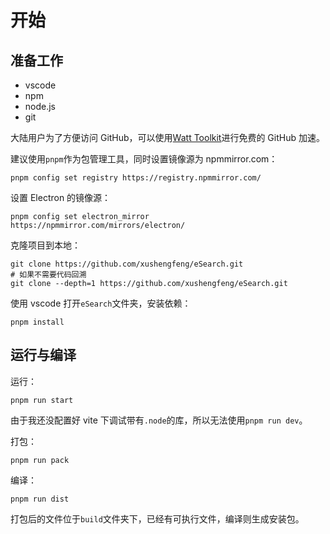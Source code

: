 # 开始

## 准备工作

- vscode
- npm
- node.js
- git

大陆用户为了方便访问 GitHub，可以使用[Watt Toolkit](https://steampp.net/)进行免费的 GitHub 加速。

建议使用`pnpm`作为包管理工具，同时设置镜像源为 npmmirror.com：

```shell
pnpm config set registry https://registry.npmmirror.com/
```

设置 Electron 的镜像源：

```shell
pnpm config set electron_mirror https://npmmirror.com/mirrors/electron/
```

克隆项目到本地：

```shell
git clone https://github.com/xushengfeng/eSearch.git
# 如果不需要代码回溯
git clone --depth=1 https://github.com/xushengfeng/eSearch.git
```

使用 vscode 打开`eSearch`文件夹，安装依赖：

```shell
pnpm install
```

## 运行与编译

运行：

```shell
pnpm run start
```

由于我还没配置好 vite 下调试带有`.node`的库，所以无法使用`pnpm run dev`。

打包：

```shell
pnpm run pack
```

编译：

```shell
pnpm run dist
```

打包后的文件位于`build`文件夹下，已经有可执行文件，编译则生成安装包。
